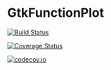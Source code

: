 # GtkFunctionPlot

[![Build Status](https://travis-ci.org/goropikari/GtkFunctionPlot.jl.svg?branch=master)](https://travis-ci.org/goropikari/GtkFunctionPlot.jl)

[![Coverage Status](https://coveralls.io/repos/goropikari/GtkFunctionPlot.jl/badge.svg?branch=master&service=github)](https://coveralls.io/github/goropikari/GtkFunctionPlot.jl?branch=master)

[![codecov.io](http://codecov.io/github/goropikari/GtkFunctionPlot.jl/coverage.svg?branch=master)](http://codecov.io/github/goropikari/GtkFunctionPlot.jl?branch=master)

